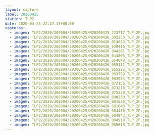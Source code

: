 ```yaml
---
layout: capture
label: 20200425
station: TLP2
date: 2020-04-25 22:37:17+00:00
capturas:
  - imagem: TLP2/2020/202004/20200425/M20200425_223717_TLP_2P.jpg
  - imagem: TLP2/2020/202004/20200425/M20200426_002256_TLP_2P.jpg
  - imagem: TLP2/2020/202004/20200425/M20200426_013823_TLP_2P.jpg
  - imagem: TLP2/2020/202004/20200425/M20200426_030416_TLP_2P.jpg
  - imagem: TLP2/2020/202004/20200425/M20200426_044201_TLP_2P.jpg
  - imagem: TLP2/2020/202004/20200425/M20200426_044805_TLP_2P.jpg
  - imagem: TLP2/2020/202004/20200425/M20200426_054648_TLP_2P.jpg
  - imagem: TLP2/2020/202004/20200425/M20200426_055111_TLP_2P.jpg
  - imagem: TLP2/2020/202004/20200425/M20200426_055222_TLP_2P.jpg
  - imagem: TLP2/2020/202004/20200425/M20200426_063759_TLP_2P.jpg
  - imagem: TLP2/2020/202004/20200425/M20200426_063954_TLP_2P.jpg
  - imagem: TLP2/2020/202004/20200425/M20200426_072156_TLP_2P.jpg
  - imagem: TLP2/2020/202004/20200425/M20200426_073218_TLP_2P.jpg
  - imagem: TLP2/2020/202004/20200425/M20200426_075238_TLP_2P.jpg
  - imagem: TLP2/2020/202004/20200425/M20200426_080250_TLP_2P.jpg
  - imagem: TLP2/2020/202004/20200425/M20200426_081036_TLP_2P.jpg
  - imagem: TLP2/2020/202004/20200425/M20200426_081648_TLP_2P.jpg
  - imagem: TLP2/2020/202004/20200425/M20200426_084410_TLP_2P.jpg
  - imagem: TLP2/2020/202004/20200425/M20200426_084843_TLP_2P.jpg
  - imagem: TLP2/2020/202004/20200425/M20200426_084910_TLP_2P.jpg
  - imagem: TLP2/2020/202004/20200425/M20200426_085618_TLP_2P.jpg
---
```

